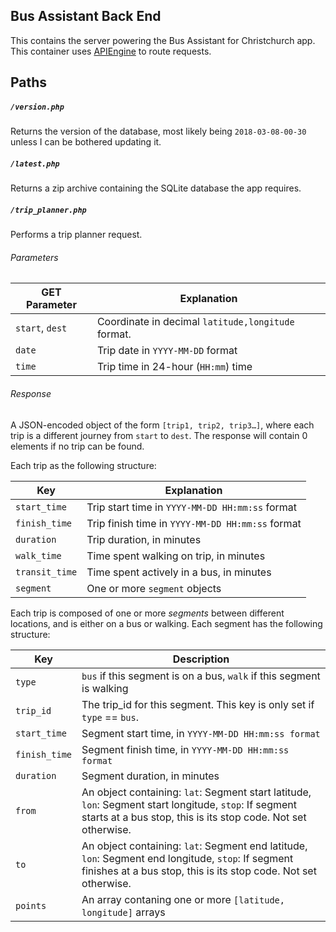 ## Bus Assistant Back End

This contains the server powering the Bus Assistant for Christchurch app. This container uses [APIEngine](https://github.com/Senyeah/APIEngine) to route requests.

## Paths

##### `/version.php`

Returns the version of the database, most likely being `2018-03-08-00-30` unless I can be bothered updating it.

##### `/latest.php`

Returns a zip archive containing the SQLite database the app requires.

##### `/trip_planner.php`

Performs a trip planner request.

###### Parameters

| GET Parameter | Explanation |
| ------------- | ----------- |
| `start`, `dest` | Coordinate in decimal `latitude,longitude` format. |
| `date` | Trip date in `YYYY-MM-DD` format |
| `time` | Trip time in 24-hour (`HH:mm`) time |

###### Response

A JSON-encoded object of the form `[trip1, trip2, trip3…]`, where each trip is a different journey from `start` to `dest`. The response will contain 0 elements if no trip can be found.

Each trip as the following structure:

| Key | Explanation |
| --- | ----------- |
| `start_time` | Trip start time in `YYYY-MM-DD HH:mm:ss` format |
| `finish_time` | Trip finish time in `YYYY-MM-DD HH:mm:ss` format |
| `duration` | Trip duration, in minutes |
| `walk_time` | Time spent walking on trip, in minutes |
| `transit_time` | Time spent actively in a bus, in minutes|
| `segment` | One or more `segment` objects |

Each trip is composed of one or more _segments_ between different locations, and is either on a bus or walking. Each segment has the following structure:

| Key | Description |
| --- | ----------- |
| `type` | `bus` if this segment is on a bus, `walk` if this segment is walking |
| `trip_id` | The trip_id for this segment. This key is only set if `type` == `bus`. |
| `start_time` | Segment start time, in `YYYY-MM-DD HH:mm:ss format` |
| `finish_time` | Segment finish time, in `YYYY-MM-DD HH:mm:ss format` |
| `duration` | Segment duration, in minutes |
| `from` | An object containing: `lat`: Segment start latitude, `lon`: Segment start longitude, `stop`: If segment starts at a bus stop, this is its stop code. Not set otherwise. |
| `to` | An object containing: `lat`: Segment end latitude, `lon`: Segment end longitude, `stop`: If segment finishes at a bus stop, this is its stop code. Not set otherwise. |
| `points` | An array contaning one or more `[latitude, longitude]` arrays |
